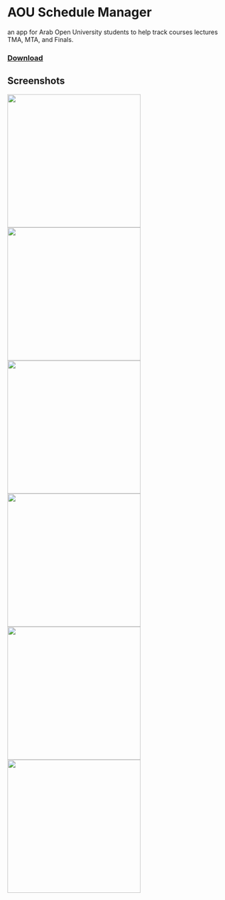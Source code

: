 # AOU Schedule Manager
an app for Arab Open University students to help track courses lectures TMA, MTA, and Finals.  

### [Download](https://github.com/ElforL/AOU_schedule_manager/releases)

## Screenshots

<img src="https://user-images.githubusercontent.com/57017872/101246810-a3b89500-3726-11eb-9be5-757fa177048f.png" width=300> <img src="https://user-images.githubusercontent.com/57017872/101246812-a4e9c200-3726-11eb-9eb6-be57de72870f.png" width=300>
<img src="https://user-images.githubusercontent.com/57017872/101246815-a5825880-3726-11eb-9c40-65c2af980784.png" width=300>
<img src="https://user-images.githubusercontent.com/57017872/101246816-a5825880-3726-11eb-86e3-0a0171e72fbc.png" width=300> <img src="https://user-images.githubusercontent.com/57017872/101246817-a61aef00-3726-11eb-8f88-34bdd76f718b.png" width=300>
<img src="https://user-images.githubusercontent.com/57017872/101246819-a61aef00-3726-11eb-9fc5-99a6d7cc3e62.png" width=300>
